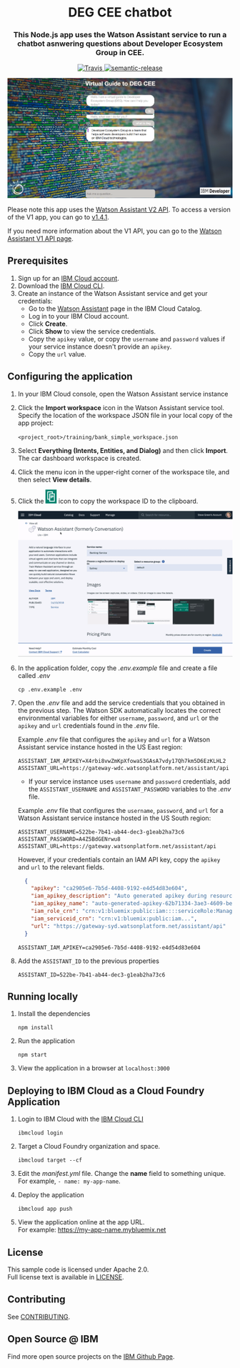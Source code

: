 <h1 align="center" style="border-bottom: none;">DEG CEE chatbot</h1>
<h3 align="center">This Node.js app uses the Watson Assistant service to run a chatbot asnwering questions about Developer Ecosystem Group in CEE.</h3>
<p align="center">
  <a href="http://travis-ci.org/watson-developer-cloud/assistant-simple">
    <img alt="Travis" src="https://travis-ci.org/watson-developer-cloud/assistant-simple.svg?branch=master">
  </a>
  <a href="#badge">
    <img alt="semantic-release" src="https://img.shields.io/badge/%20%20%F0%9F%93%A6%F0%9F%9A%80-semantic--release-e10079.svg">
  </a>
</p>
</p>

![Demo](readme_images/demo.png)

Please note this app uses the [Watson Assistant V2 API](https://cloud.ibm.com/apidocs/assistant-v2#introduction). To access a version of the V1 app, you can go to [v1.4.1](https://github.com/watson-developer-cloud/assistant-simple/releases/tag/v1.4.1).

If you need more information about the V1 API, you can go to the [Watson Assistant V1 API page](https://cloud.ibm.com/apidocs/assistant#introduction).

## Prerequisites

1. Sign up for an [IBM Cloud account](https://cloud.ibm.com/registration/).
1. Download the [IBM Cloud CLI](https://cloud.ibm.com/docs/cli/index.html#overview).
1. Create an instance of the Watson Assistant service and get your credentials:
   - Go to the [Watson Assistant](https://cloud.ibm.com/catalog/services/conversation) page in the IBM Cloud Catalog.
   - Log in to your IBM Cloud account.
   - Click **Create**.
   - Click **Show** to view the service credentials.
   - Copy the `apikey` value, or copy the `username` and `password` values if your service instance doesn't provide an `apikey`.
   - Copy the `url` value.

## Configuring the application

1. In your IBM Cloud console, open the Watson Assistant service instance

2. Click the **Import workspace** icon in the Watson Assistant service tool. Specify the location of the workspace JSON file in your local copy of the app project:

   `<project_root>/training/bank_simple_workspace.json`

3. Select **Everything (Intents, Entities, and Dialog)** and then click **Import**. The car dashboard workspace is created.

4. Click the menu icon in the upper-right corner of the workspace tile, and then select **View details**.

5. Click the ![Copy](readme_images/copy_icon.png) icon to copy the workspace ID to the clipboard.

   ![Steps to get credentials](readme_images/assistant-simple.gif)

6. In the application folder, copy the _.env.example_ file and create a file called _.env_

   ```
   cp .env.example .env
   ```

7. Open the _.env_ file and add the service credentials that you obtained in the previous step. The Watson SDK automatically locates the correct environmental variables for either `username`, `password`, and `url` or the `apikey` and `url` credentials found in the _.env_ file.

   Example _.env_ file that configures the `apikey` and `url` for a Watson Assistant service instance hosted in the US East region:

   ```
   ASSISTANT_IAM_APIKEY=X4rbi8vwZmKpXfowaS3GAsA7vdy17Qh7km5D6EzKLHL2
   ASSISTANT_URL=https://gateway-wdc.watsonplatform.net/assistant/api
   ```

   - If your service instance uses `username` and `password` credentials, add the `ASSISTANT_USERNAME` and `ASSISTANT_PASSWORD` variables to the _.env_ file.

   Example _.env_ file that configures the `username`, `password`, and `url` for a Watson Assistant service instance hosted in the US South region:

   ```
   ASSISTANT_USERNAME=522be-7b41-ab44-dec3-g1eab2ha73c6
   ASSISTANT_PASSWORD=A4Z5BdGENrwu8
   ASSISTANT_URL=https://gateway.watsonplatform.net/assistant/api
   ```

   However, if your credentials contain an IAM API key, copy the `apikey` and `url` to the relevant fields.

   ```JSON
     {
       "apikey": "ca2905e6-7b5d-4408-9192-e4d54d83e604",
       "iam_apikey_description": "Auto generated apikey during resource-key ...",
       "iam_apikey_name": "auto-generated-apikey-62b71334-3ae3-4609-be26-846fa59ece42",
       "iam_role_crn": "crn:v1:bluemix:public:iam::::serviceRole:Manager",
       "iam_serviceid_crn": "crn:v1:bluemix:public:iam...",
       "url": "https://gateway-syd.watsonplatform.net/assistant/api"
     }
   ```

   ```
   ASSISTANT_IAM_APIKEY=ca2905e6-7b5d-4408-9192-e4d54d83e604
   ```

8. Add the `ASSISTANT_ID` to the previous properties

   ```
   ASSISTANT_ID=522be-7b41-ab44-dec3-g1eab2ha73c6
   ```

## Running locally

1. Install the dependencies

   ```
   npm install
   ```

1. Run the application

   ```
   npm start
   ```

1. View the application in a browser at `localhost:3000`

## Deploying to IBM Cloud as a Cloud Foundry Application

1. Login to IBM Cloud with the [IBM Cloud CLI](https://cloud.ibm.com/docs/cli/index.html#overview)

   ```
   ibmcloud login
   ```

1. Target a Cloud Foundry organization and space.

   ```
   ibmcloud target --cf
   ```

1. Edit the _manifest.yml_ file. Change the **name** field to something unique.  
   For example, `- name: my-app-name`.
1. Deploy the application

   ```
   ibmcloud app push
   ```

1. View the application online at the app URL.  
   For example: https://my-app-name.mybluemix.net

## License

This sample code is licensed under Apache 2.0.  
Full license text is available in [LICENSE](LICENSE).

## Contributing

See [CONTRIBUTING](CONTRIBUTING.md).

## Open Source @ IBM

Find more open source projects on the
[IBM Github Page](http://ibm.github.io/).

[demo_url]: https://assistant-simple.ng.bluemix.net/
[doc_intents]: https://cloud.ibm.com/docs/services/conversation/intents-entities.html#planning-your-entities
[docs]: https://cloud.ibm.com/docs/services/assistant/index.html#index
[docs_landing]: (https://cloud.ibm.com/docs/services/assistant/index.html#index)
[node_link]: (http://nodejs.org/)
[npm_link]: (https://www.npmjs.com/)
[sign_up]: https://cloud.ibm.com/registration
